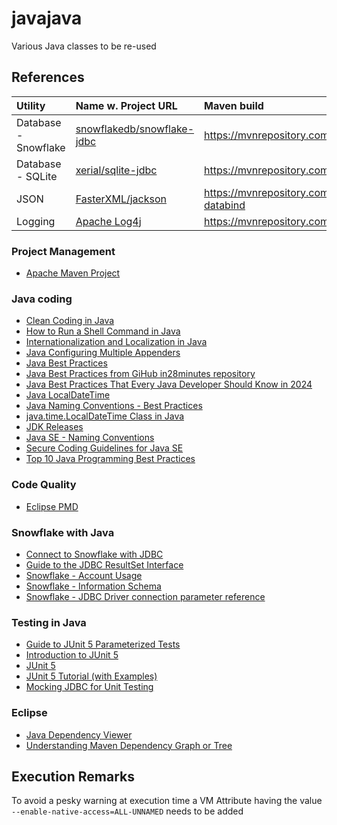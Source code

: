 # javajava

Various Java classes to be re-used


## References

| Utility | Name w. Project URL | Maven build |
| :------ | :------------------ | :---------- |
| Database - Snowflake | [snowflakedb/snowflake-jdbc](https://github.com/snowflakedb/snowflake-jdbc) | https://mvnrepository.com/artifact/net.snowflake/snowflake-jdbc |
| Database - SQLite | [xerial/sqlite-jdbc](https://github.com/xerial/sqlite-jdbc) | https://mvnrepository.com/artifact/org.xerial/sqlite-jdbc |
| JSON | [FasterXML/jackson](https://github.com/FasterXML/jackson) | https://mvnrepository.com/artifact/com.fasterxml.jackson.core/jackson-databind |
| Logging | [Apache Log4j](https://logging.apache.org/log4j/3.x/) | https://mvnrepository.com/artifact/org.apache.logging.log4j/log4j-core |


### Project Management

* [Apache Maven Project](https://maven.apache.org/)


### Java coding

* [Clean Coding in Java](https://www.baeldung.com/java-clean-code)
* [How to Run a Shell Command in Java](https://www.baeldung.com/run-shell-command-in-java)
* [Internationalization and Localization in Java](https://www.baeldung.com/java-8-localization)
* [Java Configuring Multiple Appenders](https://howtodoinjava.com/log4j2/log4j2-xml-configuration-example/#5-the-log4j2xml-file-location)
* [Java Best Practices](https://blog.jetbrains.com/idea/2024/02/java-best-practices/)
* [Java Best Practices from GiHub in28minutes repository](https://github.com/in28minutes/java-best-practices)
* [Java Best Practices That Every Java Developer Should Know in 2024](https://medium.com/@learnwithakshay/java-best-practices-that-every-java-developer-should-know-in-2024-ea84bc0b0fec)
* [Java LocalDateTime](https://howtodoinjava.com/java/date-time/java-localdatetime-class/)
* [Java Naming Conventions - Best Practices](https://www.javaguides.net/2018/08/java-standard-naming-conventions.html)
* [java.time.LocalDateTime Class in Java](https://www.geeksforgeeks.org/java-time-localdatetime-class-in-java/)
* [JDK Releases](https://www.java.com/releases/matrix/)
* [Java SE - Naming Conventions](https://www.oracle.com/java/technologies/javase/codeconventions-namingconventions.html)
* [Secure Coding Guidelines for Java SE](https://www.oracle.com/java/technologies/javase/seccodeguide.html)
* [Top 10 Java Programming Best Practices](https://www.geeksforgeeks.org/java-best-practices/)


### Code Quality

* [Eclipse PMD](https://marketplace.eclipse.org/free-tagging/pmd)


### Snowflake with Java

* [Connect to Snowflake with JDBC](https://www.snowflake.com/en/blog/ability-to-connect-to-snowflake-with-jdbc/)
* [Guide to the JDBC ResultSet Interface](https://www.baeldung.com/jdbc-resultset)
* [Snowflake - Account Usage](https://docs.snowflake.com/en/sql-reference/account-usage)
* [Snowflake - Information Schema](https://docs.snowflake.com/en/sql-reference/info-schema)
* [Snowflake - JDBC Driver connection parameter reference](https://docs.snowflake.com/en/developer-guide/jdbc/jdbc-parameters)


### Testing in Java

* [Guide to JUnit 5 Parameterized Tests](https://www.baeldung.com/parameterized-tests-junit-5)
* [Introduction to JUnit 5](https://www.geeksforgeeks.org/introduction-to-junit-5/)
* [JUnit 5](https://junit.org/junit5/)
* [JUnit 5 Tutorial (with Examples)](https://howtodoinjava.com/junit-5-tutorial/)
* [Mocking JDBC for Unit Testing](https://www.baeldung.com/mocking-jdbc-unit-testing)


### Eclipse

* [Java Dependency Viewer](https://marketplace.eclipse.org/content/java-dependency-viewer)
* [Understanding Maven Dependency Graph or Tree](https://www.baeldung.com/maven-dependency-graph)


## Execution Remarks

To avoid a pesky warning at execution time a VM Attribute having the value `--enable-native-access=ALL-UNNAMED` needs to be added
